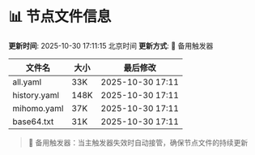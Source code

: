 # 📊 节点文件信息

**更新时间**: 2025-10-30 17:11:15 北京时间
**更新方式**: 🔄 备用触发器

| 文件名 | 大小 | 最后修改 |
|--------|------|----------|
| all.yaml | 33K | 2025-10-30 17:11 |
| history.yaml | 148K | 2025-10-30 17:11 |
| mihomo.yaml | 37K | 2025-10-30 17:11 |
| base64.txt | 31K | 2025-10-30 17:11 |

> 🔄 备用触发器：当主触发器失效时自动接管，确保节点文件的持续更新
